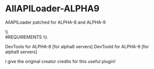 # AllAPILoader-ALPHA9
AllAPILoader patched for ALPHA-8 and ALPHA-9 

\\\\\
#REQUIREMENTS
\\\\\

DevTools for ALPHA-8 [for alpha8 servers]
DevToold for ALPHA-9 [for alpha9 servers]

I give the original creator credits for this useful plugin!
